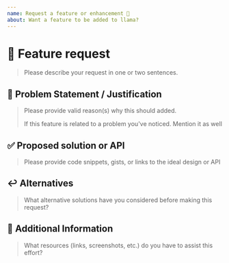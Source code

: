 ```yaml
---
name: Request a feature or enhancement 🙋
about: Want a feature to be added to llama?
---
```


# 🚀 Feature request

> Please describe your request in one or two sentences.

## 🧱 Problem Statement / Justification

> Please provide valid reason(s) why this should added.
>
> If this feature is related to a problem you've noticed. Mention it as well

## ✅ Proposed solution or API

> Please provide code snippets, gists, or links to the ideal design or API

## ↩️ Alternatives

> What alternative solutions have you considered before making this request?

## 📝 Additional Information

> What resources (links, screenshots, etc.) do you have to assist this effort?
